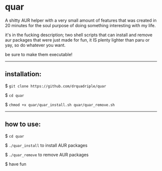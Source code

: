 # quar
A shitty AUR helper with a very small amount of features that was created in 20 minutes for the soul purpose of doing something interesting with my life.

it's in the fucking description;
two shell scripts that can install and remove aur packages that were just made for fun, it IS plenty lighter than paru or yay, so do whatever you want.

be sure to make them executable!

-------------
installation:
-------------
$ `git clone https://github.com/drquadriple/quar`

$ `cd quar`

$ `chmod +x quar/quar_install.sh quar/quar_remove.sh`

-----------
how to use:
-----------

$ `cd quar`

$ `./quar_install` to install AUR packages

$ `./quar_remove` to remove AUR packages

$ have fun
